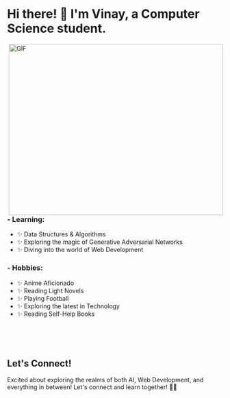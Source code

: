 # Hi there! 👋 I'm Vinay, a Computer Science student.

<img height="400" width="500" alt="GIF" align="right" src="C:\Users\vinay\Vinayy-B\Vinayy-B\1936.gif">

### - Learning:
- ✨ Data Structures & Algorithms
- ✨ Exploring the magic of Generative Adversarial Networks
- ✨ Diving into the world of Web Development

### - Hobbies:
- ✨ Anime Aficionado
- ✨ Reading Light Novels
- ✨ Playing Football
- ✨ Exploring the latest in Technology
- ✨ Reading Self-Help Books

</br>
</br>
</br>

## Let's Connect!

<!-- - 📫 Reach me on [LinkedIn](https://www.linkedin.com/in/yourusername/)
- 🐦 Follow me on [Twitter](https://twitter.com/yourusername/)
- 🎮 Join me on [Steam](https://steamcommunity.com/id/yourusername/) -->

Excited about exploring the realms of both AI, Web Development, and everything in between! Let's connect and learn together! 🚀✨

